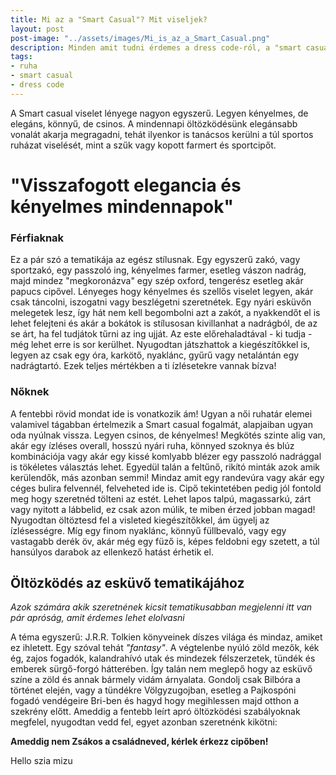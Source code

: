 ```yaml
---
title: Mi az a "Smart Casual"? Mit viseljek?
layout: post
post-image: "../assets/images/Mi_is_az_a_Smart_Casual.png"
description: Minden amit tudni érdemes a dress code-ról, a "smart casual" öltözködésről és a tematikáról
tags:
- ruha
- smart casual
- dress code
---
```


A Smart casual viselet lényege nagyon egyszerű. Legyen kényelmes, de elegáns, könnyű, de csinos. A mindennapi öltözködésünk elegánsabb vonalát akarja megragadni, tehát ilyenkor is tanácsos kerülni a túl sportos ruházat viselését, mint a szűk vagy kopott farmert és sportcipőt.

# "Visszafogott elegancia és kényelmes mindennapok" <br>

### Férfiaknak


Ez a pár szó a tematikája az egész stílusnak. Egy egyszerű zakó, vagy sportzakó, egy passzoló ing, kényelmes farmer, esetleg vászon nadrág, majd mindez "megkoronázva" egy szép oxford, tengerész esetleg akár papucs cipővel. Lényeges hogy kényelmes és szellős viselet legyen, akár csak táncolni, iszogatni vagy beszlégetni szeretnétek. Egy nyári esküvőn melegetek lesz, így hát nem kell begombolni azt a zakót, a nyakkendőt el is lehet felejteni és akár a bokátok is stílusosan kivillanhat a nadrágból, de az se árt, ha fel tudjátok tűrni az ing ujját. Az este előrehaladtával - ki tudja - még lehet erre is sor kerülhet.
Nyugodtan játszhattok a kiegészítőkkel is, legyen az csak egy óra, karkötő, nyaklánc, gyűrű vagy netalántán egy nadrágtartó. Ezek teljes mértékben a ti ízlésetekre vannak bízva!

### Nőknek

A fentebbi rövid mondat ide is vonatkozik ám! Ugyan a női ruhatár elemei valamivel tágabban értelmezik a Smart casual fogalmát, alapjaiban ugyan oda nyúlnak vissza. Legyen csinos, de kényelmes! Megkötés szinte alig van, akár egy ízléses overall, hosszú nyári ruha, könnyed szoknya és blúz kombinációja vagy akár egy kissé komlyabb blézer egy passzoló nadrággal is tökéletes választás lehet. Egyedül talán a feltűnő, rikító minták azok amik kerülendők, más azonban semmi! Mindaz amit egy randevúra vagy akár egy céges bulira felvennél, felveheted ide is.
Cipő tekintetében pedig jól fontold meg hogy szeretnéd tölteni az estét. Lehet lapos talpú, magassarkú, zárt vagy nyitott a lábbelid, ez csak azon múlik, te miben érzed jobban magad! 
Nyugodtan öltöztesd fel a visleted kiegészítőkkel, ám ügyelj az ízlésességre. Míg egy finom nyaklánc, könnyű füllbevaló, vagy egy vastagabb derék öv, akár még egy füző is, képes feldobni egy szetett, a túl hansúlyos darabok az ellenkező hatást érhetik el. 

## Öltözködés az esküvő tematikájához
*Azok számára akik szeretnének kicsit tematikusabban megjelenni itt van pár apróság, amit érdemes lehet elolvasni* <br>

A téma egyszerű: J.R.R. Tolkien könyveinek díszes világa és mindaz, amiket ez ihletett. Egy szóval tehát *"fantasy"*. A végtelenbe nyúló zöld mezők, kék ég, zajos fogadók, kalandrahívó utak és mindezek félszerzetek, tündék és emberek sürgő-forgó hátterében. Így talán nem meglepő hogy az esküvő színe a zöld és annak bármely vidám árnyalata. 
Gondolj csak Bilbóra a történet elején, vagy a tündékre Völgyzugojban, esetleg a Pajkospóni fogadó vendégeire Bri-ben és hagyd hogy megihlessen majd otthon a szekrény előtt. Ameddig a fentebb leírt apró öltözködési szabályoknak megfelel, nyugodtan vedd fel, egyet azonban szeretnénk kikötni:

**Ameddig nem Zsákos a családneved, kérlek érkezz cipőben!**


Hello szia mizu